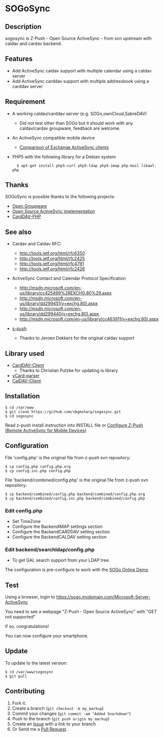 SOGoSync
========

Description
-----------

sogosync is Z-Push - Open Source ActiveSync - from svn upstream with caldav and cardav backend.

Features
--------

* Add ActiveSync caldav support with multiple calendar using a caldav server
* Add ActiveSync carddav support with multiple addressbook using a carddav server


Requirement
-----------
* A working caldav/carddav server (e.g. SOGo,ownCloud,SabreDAV)
  * Did not test other than SOGo but it should work with any caldav/cardav groupware, feedback are welcome.
* An ActiveSync compatible mobile device
	* [Comparison of Exchange ActiveSync clients](http://en.wikipedia.org/wiki/Comparison_of_Exchange_ActiveSync_clients)
* PHP5 with the following library for a Debian system

        $ apt-get install php5-curl php5-ldap php5-imap php-mail libawl-php


Thanks
------

SOGoSync is possible thanks to the following projects:

* [Open Groupware](http://www.sogo.nu/)
* [Open Source ActiveSync implementation](http://z-push.sourceforge.net/soswp)
* [CardDAV-PHP](https://github.com/graviox/CardDAV-PHP)


See also
-------

* Cardav and Caldav RFC:
  * http://tools.ietf.org/html/rfc6350
  * http://tools.ietf.org/html/rfc2425
  * http://tools.ietf.org/html/rfc4791
  * http://tools.ietf.org/html/rfc2426

* ActiveSync Contact and Calendar Protocol Specification
  * http://msdn.microsoft.com/en-us/library/cc425499%28EXCHG.80%29.aspx
  * http://msdn.microsoft.com/en-us/library/dd299451(v=exchg.80).aspx
  * http://msdn.microsoft.com/en-us/library/dd299440(v=exchg.80).aspx
  * http://msdn.microsoft.com/en-us/library/cc463911(v=exchg.80).aspx

* [s-push](https://github.com/dekkers/s-push)
	* Thanks to Jeroen Dekkers for the original caldav support


Library used
------------

* [CardDAV-Client](https://github.com/graviox/CardDAV-PHP/)
	* Thanks to Christian Putzke for updating is library
* [vCard-parser](https://github.com/nuovo/vCard-parser/)
* [CalDAV-Client](http://wiki.davical.org/w/Developer_Setup)

Installation
------------
    $ cd /var/www
    $ git clone https://github.com/xbgmsharp/sogosync.git
    $ cd sogosync

Read z-push install instruction into INSTALL file or [Configure Z-Push (Remote ActiveSync for Mobile Devices)](http://doc.zarafa.com/7.0/Administrator_Manual/en-US/html/_zpush.html)


Configuration
-------------
File 'config.php' is the original file from z-push svn repository:

    $ cp config.php config.php.org
    $ cp config.inc.php config.php

File 'backend/combined/config.php' is the original file from z-push svn repository:

    $ cp backend/combined/config.php backend/combined/config.php.org
    $ cp backend/combined/config.inc.php backend/combined/config.php

### Edit config.php
 * Set TimeZone
 * Configure the BackendIMAP settings section
 * Configure the BackendCARDDAV setting section
 * Configure the BackendCALDAV setting section

### Edit backend/searchldap/config.php
 * To get GAL search support from your LDAP tree.

The configuration is pre-configure to work with the [SOGo Online Demo](http://www.sogo.nu/english/tour/online_demo.html)


Test
----
Using a browser, login to https://sogo.mydomain.com/Microsoft-Server-ActiveSync

You need to see a webpage "Z-Push - Open Source ActiveSync" with "GET not supported"

If so, congratulations!

You can now configure your smartphone.


Update
------
To update to the latest version:

    $ cd /var/www/sogosync
    $ git pull


Contributing
------------

1. Fork it.
2. Create a branch (`git checkout -b my_markup`)
3. Commit your changes (`git commit -am "Added Snarkdown"`)
4. Push to the branch (`git push origin my_markup`)
5. Create an [Issue][1] with a link to your branch
6. Or Send me a [Pull Request][2].

[1]: https://github.com/xbgmsharp/sogosync/issues
[2]: https://github.com/xbgmsharp/sogosync/pull/new/master
